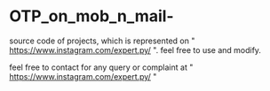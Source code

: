 # OTP_on_mob_n_mail-




source code of projects, which is represented on " https://www.instagram.com/expert.py/ ". feel free to use and modify.

feel free to contact for any query or complaint at " https://www.instagram.com/expert.py/ "
